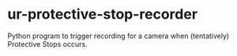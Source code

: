 # ur-protective-stop-recorder
Python program to trigger recording for a camera when (tentatively) Protective Stops occurs.  
